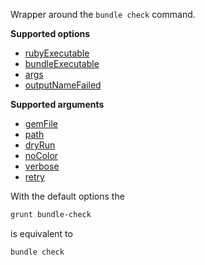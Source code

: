 Wrapper around the `bundle check` command.

**Supported options**

* [rubyExecutable](#rubyexecutable)
* [bundleExecutable](#bundleexecutable)
* [args](#args)
* [outputNameFailed](#outputnamefailed)


**Supported arguments**

* [gemFile](#gemfile)
* [path](#path)
* [dryRun](#dryrun)
* [noColor](#nocolor)
* [verbose](#verbose)
* [retry](#retry)

With the default options the
```bash
grunt bundle-check
```

is equivalent to
```bash
bundle check
```
